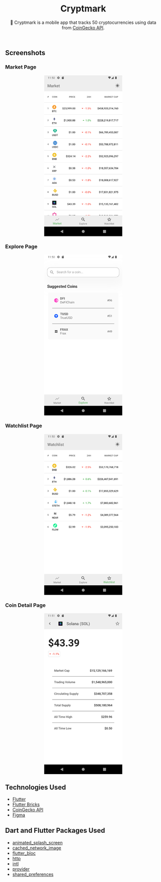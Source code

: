 <h1 align="center">Cryptmark</h1>

<p align="center">  
🎯 Cryptmark is a mobile app that tracks 50 cryptocurrencies using data from <a href="https://www.coingecko.com/en/api/documentation">CoinGecko API</a>.
</p>
</br>

<h2>Screenshots</h2>

<h3>Market Page</h3>

<p align="center">
<img src="/screenshots/market_page.png" style="display: block;
  margin-left: auto;
  margin-right: auto;
  width: 50%"/>
</p>

<h3>Explore Page</h3>

<p align="center">
<img src="/screenshots/explore_page.png" style="display: block;
  margin-left: auto;
  margin-right: auto;
  width: 50%"/>
</p>


<h3>Watchlist Page</h3>

<p align="center">
<img src="/screenshots/watchlist_page.png" style="display: block;
  margin-left: auto;
  margin-right: auto;
  width: 50%"/>
</p>

<h3>Coin Detail Page</h3>

<p align="center">
<img src="/screenshots/coin_detail_page.png" style="display: block;
  margin-left: auto;
  margin-right: auto;
  width: 50%"/>
</p>

## Technologies Used
- [Flutter](https://flutter.dev/)
- [Flutter Bricks](https://www.flutterbricks.com/)
- [CoinGecko API](https://www.coingecko.com/en/api/documentation)
- [Figma](https://www.figma.com/)


## Dart and Flutter Packages Used
- [animated_splash_screen](https://pub.dev/packages/animated_splash_screen)
- [cached_network_image](https://pub.dev/packages/cached_network_image)
- [flutter_bloc](https://pub.dev/packages/flutter_bloc)
- [http](https://pub.dev/packages/http)
- [intl](https://pub.dev/packages/intl)
- [provider](https://pub.dev/packages/provider)
- [shared_preferences](https://pub.dev/packages/shared_preferences)
